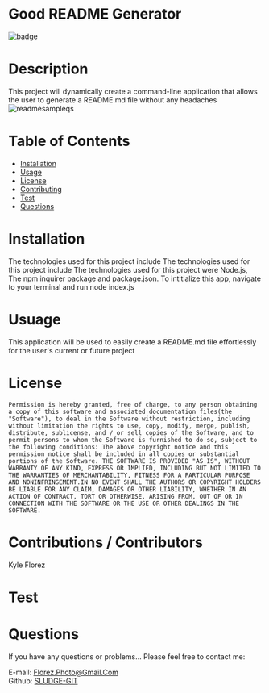 # Good README Generator

  ![badge](https://img.shields.io/badge/License-MIT-Green)

# Description
This project will dynamically create a command-line application that allows the user to generate a README.md file without any headaches
![readmesampleqs](https://user-images.githubusercontent.com/67348654/113796015-cd54ed80-9713-11eb-8abd-1859700cd028.jpg)

# Table of Contents

* [Installation](#Installation)
* [Usage](#Usage)
* [License](#License)
* [Contributing](#Contributions-/-Contributors)
* [Test](#Test)
* [Questions](#Questions)
 
# Installation
The technologies used for this project include The technologies used for this project include The technologies used for this project were Node.js, The npm inquirer package and package.json. To intitialize this app, navigate to your terminal and run node index.js


# Usuage
This application will be used to easily create a README.md file effortlessly for the user's current or future project

# License
    Permission is hereby granted, free of charge, to any person obtaining a copy of this software and associated documentation files(the "Software"), to deal in the Software without restriction, including without limitation the rights to use, copy, modify, merge, publish, distribute, sublicense, and / or sell copies of the Software, and to permit persons to whom the Software is furnished to do so, subject to the following conditions: The above copyright notice and this permission notice shall be included in all copies or substantial portions of the Software. THE SOFTWARE IS PROVIDED "AS IS", WITHOUT WARRANTY OF ANY KIND, EXPRESS OR IMPLIED, INCLUDING BUT NOT LIMITED TO THE WARRANTIES OF MERCHANTABILITY, FITNESS FOR A PARTICULAR PURPOSE AND NONINFRINGEMENT.IN NO EVENT SHALL THE AUTHORS OR COPYRIGHT HOLDERS BE LIABLE FOR ANY CLAIM, DAMAGES OR OTHER LIABILITY, WHETHER IN AN ACTION OF CONTRACT, TORT OR OTHERWISE, ARISING FROM, OUT OF OR IN CONNECTION WITH THE SOFTWARE OR THE USE OR OTHER DEALINGS IN THE SOFTWARE.

# Contributions / Contributors
Kyle Florez

# Test



# Questions
If you have any questions or problems... Please feel free to contact me:

E-mail: Florez.Photo@Gmail.Com        
Github: [SLUDGE-GIT](https://github.com/SLUDGE-GIT)
